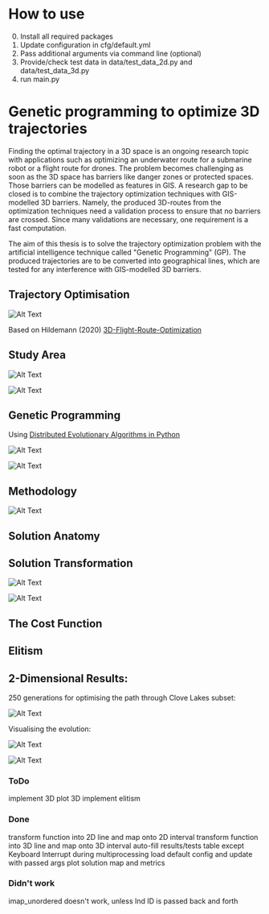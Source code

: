# How to use

0. Install all required packages
1. Update configuration in cfg/default.yml
2. Pass additional arguments via command line (optional)
3. Provide/check test data in data/test_data_2d.py and data/test_data_3d.py
4. run main.py

# Genetic programming to optimize 3D trajectories

 Finding the optimal trajectory in a 3D space is an ongoing research topic with applications such as optimizing an underwater route for a submarine robot or a flight route for drones. The problem becomes challenging as soon as the 3D space has barriers like danger zones or protected spaces. Those barriers can be modelled as features in GIS. A research gap to be closed is to combine the trajectory optimization techniques with GIS-modelled 3D barriers. Namely, the produced 3D-routes from the optimization techniques need a validation process to ensure that no barriers are crossed. Since many validations are necessary, one requirement is a fast computation.

The aim of this thesis is to solve the trajectory optimization problem with the artificial intelligence technique called "Genetic Programming" (GP). The produced trajectories are to be converted into geographical lines, which are tested for any interference with GIS-modelled 3D barriers. 

## Trajectory Optimisation

![Alt Text](demo/pathfinding.png)

Based on Hildemann (2020) [3D-Flight-Route-Optimization](https://github.com/mohildemann/3D-Flight-Route-Optimization)

## Study Area

![Alt Text](demo/2D.png)

![Alt Text](demo/3D.png)

## Genetic Programming

Using [Distributed Evolutionary Algorithms in Python](https://github.com/DEAP/deap)

![Alt Text](demo/Genetic_Program_Tree.png)

![Alt Text](demo/Genetic_programming_subtree_crossover.gif)

## Methodology

![Alt Text](demo/meth_flowchart.png)

## Solution Anatomy

## Solution Transformation

![Alt Text](demo/transform.png)

![Alt Text](demo/rotate.png)

## The Cost Function

## Elitism

## 2-Dimensional Results:

250 generations for optimising the path through Clove Lakes subset:

![Alt Text](demo/20221007-142043.png)

Visualising the evolution:

![Alt Text](demo/20221007-142043.gif)

![Alt Text](demo/6Nov_bc-tc_test.png)

### ToDo

implement 3D
plot 3D
implement elitism

### Done

transform function into 2D line and map onto 2D interval
transform function into 3D line and map onto 3D interval
auto-fill results/tests table
except Keyboard Interrupt during multiprocessing
load default config and update with passed args
plot solution map and metrics

### Didn't work

imap_unordered doesn't work, unless Ind ID is passed back and forth